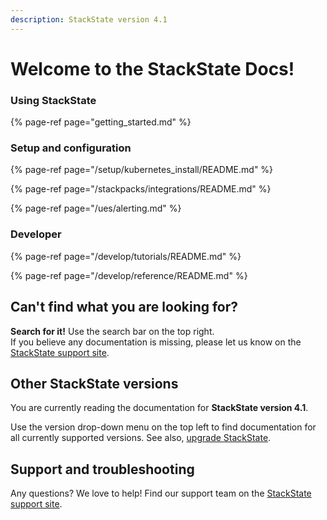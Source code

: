 ```yaml
---
description: StackState version 4.1
---
```


# Welcome to the StackState Docs!


### Using StackState

{% page-ref page="getting_started.md" %}

### Setup and configuration

{% page-ref page="/setup/kubernetes_install/README.md" %}

{% page-ref page="/stackpacks/integrations/README.md" %}

{% page-ref page="/ues/alerting.md" %}

### Developer

{% page-ref page="/develop/tutorials/README.md" %}

{% page-ref page="/develop/reference/README.md" %}



## Can't find what you are looking for?

**Search for it!** Use the search bar on the top right.  
If you believe any documentation is missing, please let us know on the [StackState support site](http://support.stackstate.com/).

## Other StackState versions

You are currently reading the documentation for **StackState version 4.1**.

Use the version drop-down menu on the top left to find documentation for all currently supported versions. See also, [upgrade StackState](setup/upgrading.md).

## Support and troubleshooting

Any questions? We love to help! Find our support team on the [StackState support site](http://support.stackstate.com/).

